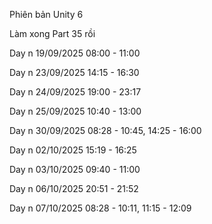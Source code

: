 Phiên bản Unity 6

Làm xong Part 35 rồi

Day n 19/09/2025 08:00 - 11:00

Day n 23/09/2025 14:15 - 16:30

Day n 24/09/2025 19:00 - 23:17

Day n 25/09/2025 10:40 - 13:00

Day n 30/09/2025 08:28 - 10:45, 14:25 - 16:00

Day n 02/10/2025 15:19 - 16:25

Day n 03/10/2025 09:40 - 11:00

Day n 06/10/2025 20:51 - 21:52

Day n 07/10/2025 08:28 - 10:11, 11:15 - 12:09
